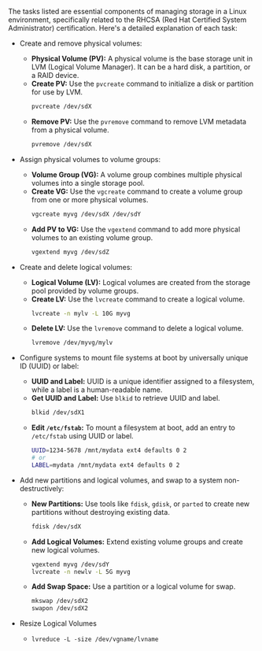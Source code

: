 The tasks listed are essential components of managing storage in a Linux environment, specifically related to the RHCSA (Red Hat Certified System Administrator) certification. Here's a detailed explanation of each task:

* Create and remove physical volumes:
   - **Physical Volume (PV):** A physical volume is the base storage unit in LVM (Logical Volume Manager). It can be a hard disk, a partition, or a RAID device.
   - **Create PV:** Use the `pvcreate` command to initialize a disk or partition for use by LVM.
     ```bash
     pvcreate /dev/sdX
     ```
   - **Remove PV:** Use the `pvremove` command to remove LVM metadata from a physical volume.
     ```bash
     pvremove /dev/sdX
     ```

* Assign physical volumes to volume groups:
   - **Volume Group (VG):** A volume group combines multiple physical volumes into a single storage pool.
   - **Create VG:** Use the `vgcreate` command to create a volume group from one or more physical volumes.
     ```bash
     vgcreate myvg /dev/sdX /dev/sdY
     ```
   - **Add PV to VG:** Use the `vgextend` command to add more physical volumes to an existing volume group.
     ```bash
     vgextend myvg /dev/sdZ
     ```

* Create and delete logical volumes:
   - **Logical Volume (LV):** Logical volumes are created from the storage pool provided by volume groups.
   - **Create LV:** Use the `lvcreate` command to create a logical volume.
     ```bash
     lvcreate -n mylv -L 10G myvg
     ```
   - **Delete LV:** Use the `lvremove` command to delete a logical volume.
     ```bash
     lvremove /dev/myvg/mylv
     ```

*  Configure systems to mount file systems at boot by universally unique ID (UUID) or label:
   - **UUID and Label:** UUID is a unique identifier assigned to a filesystem, while a label is a human-readable name.
   - **Get UUID and Label:** Use `blkid` to retrieve UUID and label.
     ```bash
     blkid /dev/sdX1
     ```
   - **Edit `/etc/fstab`:** To mount a filesystem at boot, add an entry to `/etc/fstab` using UUID or label.
     ```bash
     UUID=1234-5678 /mnt/mydata ext4 defaults 0 2
     # or
     LABEL=mydata /mnt/mydata ext4 defaults 0 2
     ```

* Add new partitions and logical volumes, and swap to a system non-destructively:
   - **New Partitions:** Use tools like `fdisk`, `gdisk`, or `parted` to create new partitions without destroying existing data.
     ```bash
     fdisk /dev/sdX
     ```
   - **Add Logical Volumes:** Extend existing volume groups and create new logical volumes.
     ```bash
     vgextend myvg /dev/sdY
     lvcreate -n newlv -L 5G myvg
     ```
   - **Add Swap Space:** Use a partition or a logical volume for swap.
     ```bash
     mkswap /dev/sdX2
     swapon /dev/sdX2
     ```

* Resize Logical Volumes
  * `lvreduce -L -size /dev/vgname/lvname`